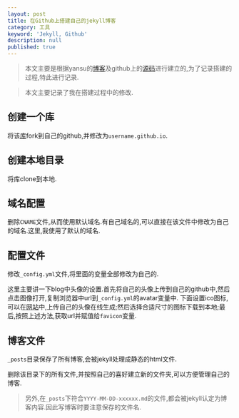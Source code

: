 ```yaml
---
layout: post
title: 在Github上搭建自己的jekyll博客
category: 工具
keyword: 'Jekyll, Github'
description: null
published: true
---
```


> 本文主要是根据yansu的[博客][1]及github上的[源码][2]进行建立的,为了记录搭建的过程,特此进行记录.

> 本文主要记录了我在搭建过程中的修改.

## 创建一个库
将该[库][2]fork到自己的github,并修改为`username.github.io`.

## 创建本地目录
将库clone到本地.

## 域名配置
删除`CNAME`文件,从而使用默认域名.有自己域名的,可以直接在该文件中修改为自己的域名.这里,我使用了默认的域名.

## 配置文件
修改`_config.yml`文件,将里面的变量全部修改为自己的.

这里主要讲一下blog中头像的设置.首先将自己的头像上传到自己的github中,然后点击图像打开,复制浏览器中url到`_config.yml`的avatar变量中.
下面设置ico图标,可以在[网站][3]中,上传自己的头像在线生成;然后选择合适尺寸的图标下载到本地;最后,按照上述方法,获取url并赋值给`favicon`变量.

## 博客文件
`_posts`目录保存了所有博客,会被jekyll处理成静态的html文件.

删除该目录下的所有文件,并按照自己的喜好建立新的文件夹,可以方便管理自己的博客.

> 另外,在`_posts`下符合`YYYY-MM-DD-xxxxxx.md`的文件,都会被jekyll认定为博客内容.因此写博客时要注意保存的文件名.



[1]: http://yansu.org/
[2]: https://github.com/suyan/suyan.github.io
[3]: http://www.ico.la/
